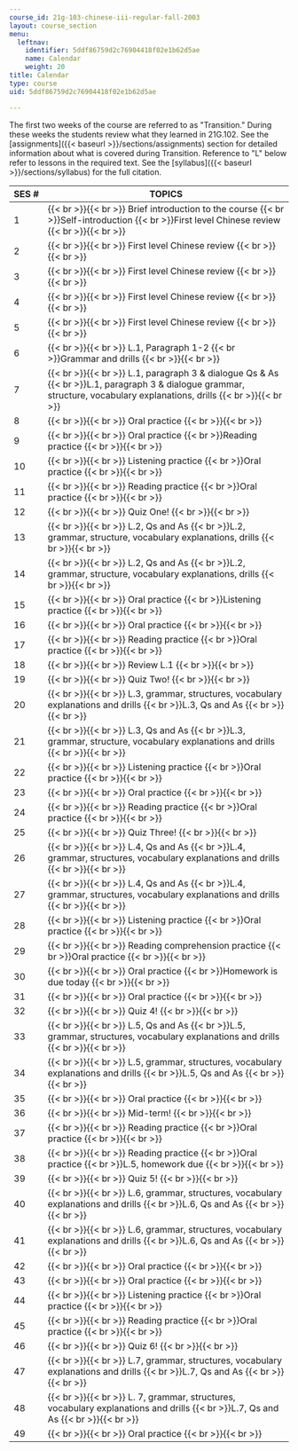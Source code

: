 ```yaml
---
course_id: 21g-103-chinese-iii-regular-fall-2003
layout: course_section
menu:
  leftnav:
    identifier: 5ddf86759d2c76904418f02e1b62d5ae
    name: Calendar
    weight: 20
title: Calendar
type: course
uid: 5ddf86759d2c76904418f02e1b62d5ae

---
```


The first two weeks of the course are referred to as "Transition." During these weeks the students review what they learned in 21G.102. See the [assignments]({{< baseurl >}}/sections/assignments) section for detailed information about what is covered during Transition. Reference to "L" below refer to lessons in the required text. See the [syllabus]({{< baseurl >}}/sections/syllabus) for the full citation.

| SES # | TOPICS |
| --- | --- |
| 1 |  {{< br >}}{{< br >}} Brief introduction to the course  {{< br >}}Self-introduction  {{< br >}}First level Chinese review {{< br >}}{{< br >}}  |
| 2 |  {{< br >}}{{< br >}} First level Chinese review {{< br >}}{{< br >}}  |
| 3 |  {{< br >}}{{< br >}} First level Chinese review {{< br >}}{{< br >}}  |
| 4 |  {{< br >}}{{< br >}} First level Chinese review {{< br >}}{{< br >}}  |
| 5 |  {{< br >}}{{< br >}} First level Chinese review {{< br >}}{{< br >}}  |
| 6 |  {{< br >}}{{< br >}} L.1, Paragraph 1-2  {{< br >}}Grammar and drills {{< br >}}{{< br >}}  |
| 7 |  {{< br >}}{{< br >}} L.1, paragraph 3 & dialogue Qs & As  {{< br >}}L.1, paragraph 3 & dialogue grammar, structure, vocabulary explanations, drills {{< br >}}{{< br >}}  |
| 8 |  {{< br >}}{{< br >}} Oral practice {{< br >}}{{< br >}}  |
| 9 |  {{< br >}}{{< br >}} Oral practice  {{< br >}}Reading practice {{< br >}}{{< br >}}  |
| 10 |  {{< br >}}{{< br >}} Listening practice  {{< br >}}Oral practice {{< br >}}{{< br >}}  |
| 11 |  {{< br >}}{{< br >}} Reading practice  {{< br >}}Oral practice {{< br >}}{{< br >}}  |
| 12 |  {{< br >}}{{< br >}} Quiz One! {{< br >}}{{< br >}}  |
| 13 |  {{< br >}}{{< br >}} L.2, Qs and As  {{< br >}}L.2, grammar, structure, vocabulary explanations, drills {{< br >}}{{< br >}}  |
| 14 |  {{< br >}}{{< br >}} L.2, Qs and As  {{< br >}}L.2, grammar, structure, vocabulary explanations, drills {{< br >}}{{< br >}}  |
| 15 |  {{< br >}}{{< br >}} Oral practice  {{< br >}}Listening practice {{< br >}}{{< br >}}  |
| 16 |  {{< br >}}{{< br >}} Oral practice {{< br >}}{{< br >}}  |
| 17 |  {{< br >}}{{< br >}} Reading practice  {{< br >}}Oral practice {{< br >}}{{< br >}}  |
| 18 |  {{< br >}}{{< br >}} Review L.1 {{< br >}}{{< br >}}  |
| 19 |  {{< br >}}{{< br >}} Quiz Two! {{< br >}}{{< br >}}  |
| 20 |  {{< br >}}{{< br >}} L.3, grammar, structures, vocabulary explanations and drills  {{< br >}}L.3, Qs and As {{< br >}}{{< br >}}  |
| 21 |  {{< br >}}{{< br >}} L.3, Qs and As  {{< br >}}L.3, grammar, structure, vocabulary explanations and drills {{< br >}}{{< br >}}  |
| 22 |  {{< br >}}{{< br >}} Listening practice  {{< br >}}Oral practice {{< br >}}{{< br >}}  |
| 23 |  {{< br >}}{{< br >}} Oral practice {{< br >}}{{< br >}}  |
| 24 |  {{< br >}}{{< br >}} Reading practice  {{< br >}}Oral practice {{< br >}}{{< br >}}  |
| 25 |  {{< br >}}{{< br >}} Quiz Three! {{< br >}}{{< br >}}  |
| 26 |  {{< br >}}{{< br >}} L.4, Qs and As  {{< br >}}L.4, grammar, structures, vocabulary explanations and drills {{< br >}}{{< br >}}  |
| 27 |  {{< br >}}{{< br >}} L.4, Qs and As  {{< br >}}L.4, grammar, structures, vocabulary explanations and drills {{< br >}}{{< br >}}  |
| 28 |  {{< br >}}{{< br >}} Listening practice  {{< br >}}Oral practice {{< br >}}{{< br >}}  |
| 29 |  {{< br >}}{{< br >}} Reading comprehension practice  {{< br >}}Oral practice {{< br >}}{{< br >}}  |
| 30 |  {{< br >}}{{< br >}} Oral practice  {{< br >}}Homework is due today {{< br >}}{{< br >}}  |
| 31 |  {{< br >}}{{< br >}} Oral practice {{< br >}}{{< br >}}  |
| 32 |  {{< br >}}{{< br >}} Quiz 4! {{< br >}}{{< br >}}  |
| 33 |  {{< br >}}{{< br >}} L.5, Qs and As  {{< br >}}L.5, grammar, structures, vocabulary explanations and drills {{< br >}}{{< br >}}  |
| 34 |  {{< br >}}{{< br >}} L.5, grammar, structures, vocabulary explanations and drills  {{< br >}}L.5, Qs and As {{< br >}}{{< br >}}  |
| 35 |  {{< br >}}{{< br >}} Oral practice {{< br >}}{{< br >}}  |
| 36 |  {{< br >}}{{< br >}} Mid-term! {{< br >}}{{< br >}}  |
| 37 |  {{< br >}}{{< br >}} Reading practice  {{< br >}}Oral practice {{< br >}}{{< br >}}  |
| 38 |  {{< br >}}{{< br >}} Reading practice  {{< br >}}Oral practice  {{< br >}}L.5, homework due {{< br >}}{{< br >}}  |
| 39 |  {{< br >}}{{< br >}} Quiz 5! {{< br >}}{{< br >}}  |
| 40 |  {{< br >}}{{< br >}} L.6, grammar, structures, vocabulary explanations and drills  {{< br >}}L.6, Qs and As {{< br >}}{{< br >}}  |
| 41 |  {{< br >}}{{< br >}} L.6, grammar, structures, vocabulary explanations and drills  {{< br >}}L.6, Qs and As {{< br >}}{{< br >}}  |
| 42 |  {{< br >}}{{< br >}} Oral practice {{< br >}}{{< br >}}  |
| 43 |  {{< br >}}{{< br >}} Oral practice {{< br >}}{{< br >}}  |
| 44 |  {{< br >}}{{< br >}} Listening practice  {{< br >}}Oral practice {{< br >}}{{< br >}}  |
| 45 |  {{< br >}}{{< br >}} Reading practice  {{< br >}}Oral practice {{< br >}}{{< br >}}  |
| 46 |  {{< br >}}{{< br >}} Quiz 6! {{< br >}}{{< br >}}  |
| 47 |  {{< br >}}{{< br >}} L.7, grammar, structures, vocabulary explanations and drills  {{< br >}}L.7, Qs and As {{< br >}}{{< br >}}  |
| 48 |  {{< br >}}{{< br >}} L. 7, grammar, structures, vocabulary explanations and drills  {{< br >}}L.7, Qs and As {{< br >}}{{< br >}}  |
| 49 |  {{< br >}}{{< br >}} Oral practice {{< br >}}{{< br >}}